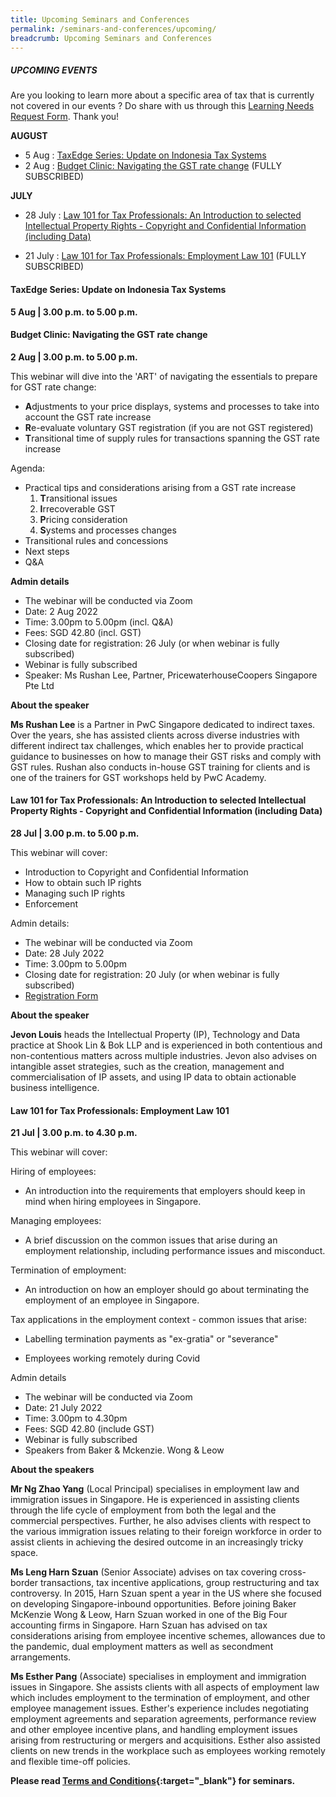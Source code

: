 ```yaml
---
title: Upcoming Seminars and Conferences
permalink: /seminars-and-conferences/upcoming/
breadcrumb: Upcoming Seminars and Conferences
---
```

##### **UPCOMING EVENTS**
Are you looking to learn more about a specific area of tax that is currently not covered in our events ? 
Do share with us through this [Learning Needs Request Form](https://form.gov.sg/5d2c51283703d80011e52615). Thank you!

**AUGUST**
* 5 Aug : [TaxEdge Series: Update on Indonesia Tax Systems](/seminars-and-conferences/upcoming/#5Aug-ta-id)
* 2 Aug : [Budget Clinic: Navigating the GST rate change](/seminars-and-conferences/upcoming/#2Aug-ta-id)  (FULLY SUBSCRIBED)

**JULY**

* 28 July : [Law 101 for Tax Professionals: An Introduction to selected Intellectual Property Rights - Copyright and Confidential Information (including Data)](/seminars-and-conferences/upcoming/#28Jul-ta-id)

* 21 July : [Law 101 for Tax Professionals: Employment Law 101](/seminars-and-conferences/upcoming/#21Jul-ta-id) (FULLY SUBSCRIBED)


<a id="5Aug-ta-id"></a>
#### **TaxEdge Series: Update on Indonesia Tax Systems**
**5 Aug | 3.00 p.m. to 5.00 p.m.**



<a id="2Aug-ta-id"></a>
#### **Budget Clinic: Navigating the GST rate change**
**2 Aug | 3.00 p.m. to 5.00 p.m.**

This webinar will dive into the 'ART' of navigating the essentials to prepare for GST rate change:

* **A**djustments to your price displays, systems and processes to take into account the GST rate increase
* **R**e-evaluate voluntary GST registration (if you are not GST registered)
* **T**ransitional time of supply rules for transactions spanning the GST rate increase

Agenda:
* Practical tips and considerations arising from a GST rate increase
  1. **T**ransitional issues
  2. **I**rrecoverable GST
  3. **P**ricing consideration
  4. **S**ystems and processes changes
* Transitional rules and concessions
* Next steps
* Q&A

**Admin details**
* The webinar will be conducted via Zoom
* Date: 2 Aug 2022
* Time: 3.00pm to 5.00pm (incl. Q&A)
* Fees: SGD 42.80 (incl. GST)
* Closing date for registration: 26 July (or when webinar is fully subscribed)
* Webinar is fully subscribed
* Speaker: Ms Rushan Lee, Partner, PricewaterhouseCoopers Singapore Pte Ltd

**About the speaker**

**Ms Rushan Lee** is a Partner in PwC Singapore dedicated to indirect taxes. Over the years, she has assisted clients across diverse industries with different indirect tax challenges, which enables her to provide practical guidance to businesses on how to manage their GST risks and comply with GST rules. Rushan also conducts in-house GST training for clients and is one of the trainers for GST workshops held by PwC Academy.


<a id="28Jul-ta-id"></a>
#### **Law 101 for Tax Professionals: An Introduction to selected Intellectual Property Rights - Copyright and Confidential Information (including Data)**
**28 Jul | 3.00 p.m. to 5.00 p.m.**

This webinar will cover:

*   Introduction to Copyright and Confidential Information
*   How to obtain such IP rights
*   Managing such IP rights
*   Enforcement

Admin details:

* The webinar will be conducted via Zoom
* Date: 28 July 2022
* Time: 3.00pm to 5.00pm
* Closing date for registration: 20 July (or when webinar is fully subscribed)
* [Registration Form](https://form.gov.sg/62c564c2bbb7a20012889027)

**About the speaker**

**Jevon Louis** heads the Intellectual Property (IP), Technology and Data practice at Shook Lin & Bok LLP and is experienced in both contentious and non-contentious matters across multiple industries. Jevon also advises on intangible asset strategies, such as the creation, management and commercialisation of IP assets, and using IP data to obtain actionable business intelligence.


<a id="21Jul-ta-id"></a>
#### **Law 101 for Tax Professionals: Employment Law 101**
**21 Jul | 3.00 p.m. to 4.30 p.m.**

This webinar will cover:

Hiring of employees:

* An introduction into the requirements that employers should keep in mind when hiring employees in Singapore.

Managing employees:

* A brief discussion on the common issues that arise during an employment relationship, including performance issues and misconduct.

Termination of employment:

* An introduction on how an employer should go about terminating the employment of an employee in Singapore.

Tax applications in the employment context - common issues that arise:

* Labelling termination payments as "ex-gratia" or "severance"

* Employees working remotely during Covid

Admin details

*   The webinar will be conducted via Zoom
*   Date: 21 July 2022
*   Time: 3.00pm to 4.30pm
*   Fees: SGD 42.80 (include GST)
*   Webinar is fully subscribed
* Speakers from Baker & Mckenzie. Wong & Leow


**About the speakers**

**Mr Ng Zhao Yang** (Local Principal) specialises in employment law and immigration issues in Singapore. He is experienced in assisting clients through the life cycle of employment from both the legal and the commercial perspectives. Further, he also advises clients with respect to the various immigration issues relating to their foreign workforce in order to assist clients in achieving the desired outcome in an increasingly tricky space.

**Ms Leng Harn Szuan** (Senior Associate) advises on tax covering cross-border transactions, tax incentive applications, group restructuring and tax controversy. In 2015, Harn Szuan spent a year in the US where she focused on developing Singapore-inbound opportunities. Before joining Baker McKenzie Wong & Leow, Harn Szuan worked in one of the Big Four accounting firms in Singapore. Harn Szuan has advised on tax considerations arising from employee incentive schemes, allowances due to the pandemic, dual employment matters as well as secondment arrangements.

**Ms Esther Pang** (Associate) specialises in employment and immigration issues in Singapore. She assists clients with all aspects of employment law which includes employment to the termination of employment, and other employee management issues. Esther's experience includes negotiating employment agreements and separation agreements, performance review and other employee incentive plans, and handling employment issues arising from restructuring or mergers and acquisitions. Esther also assisted clients on new trends in the workplace such as employees working remotely and flexible time-off policies.








**Please read [Terms and Conditions](https://production-iras-tax-academy.netlify.com/executive-tax-programmes/terms-and-conditions/){:target="_blank"} for seminars.**